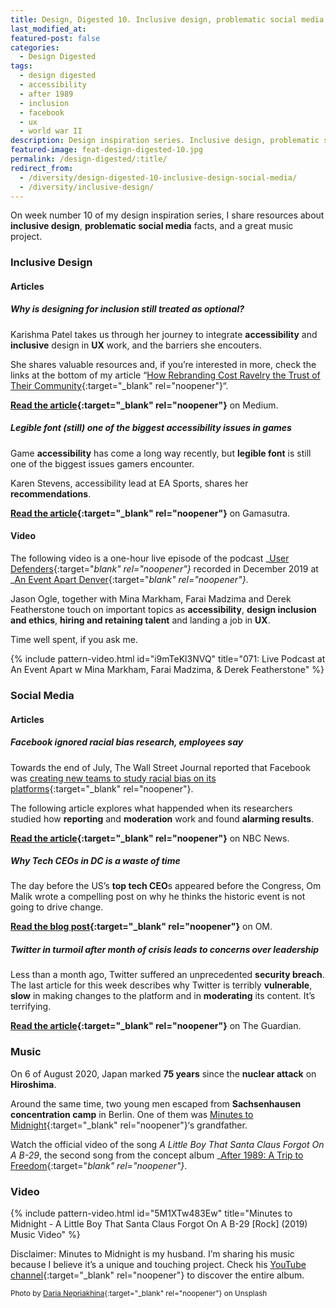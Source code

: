 ```yaml
---
title: Design, Digested 10. Inclusive design, problematic social media
last_modified_at: 
featured-post: false
categories:
  - Design Digested
tags:
  - design digested
  - accessibility
  - after 1989
  - inclusion
  - facebook
  - ux
  - world war II
description: Design inspiration series. Inclusive design, problematic social media facts, and a great music project.
featured-image: feat-design-digested-10.jpg
permalink: /design-digested/:title/
redirect_from:
  - /diversity/design-digested-10-inclusive-design-social-media/
  - /diversity/inclusive-design/
---
```

On week number 10 of my design inspiration series, I share resources about **inclusive design**, **problematic social media** facts, and a great music project.

<!--more-->

### Inclusive Design

#### Articles

##### Why is designing for inclusion still treated as optional?

Karishma Patel takes us through her journey to integrate **accessibility** and **inclusive** design in **UX** work, and the barriers she encouters.

She shares valuable resources and, if you’re interested in more, check the links at the bottom of my article “[How Rebranding Cost Ravelry the Trust of Their Community](https://silviamaggidesign.com/2020/07/20/how-rebranding-cost-ravelry-the-trust-of-their-community/){:target="_blank" rel="noopener"}“.

**[Read the article](https://uxdesign.cc/why-is-designing-for-inclusion-still-treated-as-optional-c3f9fd759c03){:target="_blank" rel="noopener"}** on Medium.

##### Legible font (still) one of the biggest accessibility issues in games

Game **accessibility** has come a long way recently, but **legible font** is still one of the biggest issues gamers encounter.

Karen Stevens, accessibility lead at EA Sports, shares her **recommendations**.

**[Read the article](https://www.gamasutra.com/view/news/367615/Legible_font_biggest_accessibility_issue_in_games_says_EA_accessibility_lead.php){:target="_blank" rel="noopener"}** on Gamasutra.

#### Video

The following video is a one-hour live episode of the podcast _[User Defenders](https://userdefenders.com/){:target="_blank" rel="noopener"}_ recorded in December 2019 at _[An Event Apart Denver](https://aneventapart.com/){:target="_blank" rel="noopener"}_.

Jason Ogle, together with Mina Markham, Farai Madzima and Derek Featherstone touch on important topics as **accessibility**, **design inclusion and ethics**, **hiring and retaining talent** and landing a job in **UX**.

Time well spent, if you ask me.

{% include pattern-video.html id="i9mTeKl3NVQ" title="071: Live Podcast at An Event Apart w Mina Markham, Farai Madzima, & Derek Featherstone" %}

### Social Media

#### Articles

##### Facebook ignored racial bias research, employees say

Towards the end of July, The Wall Street Journal reported that Facebook was [creating new teams to study racial bias on its platforms](https://www.wsj.com/articles/facebook-creates-teams-to-study-racial-bias-on-its-platforms-11595362939){:target="_blank" rel="noopener"}.

The following article explores what happended when its researchers studied how **reporting** and **moderation** work and found **alarming results**.

**[Read the article](https://www.nbcnews.com/tech/tech-news/facebook-management-ignored-internal-research-showing-racial-bias-current-former-n1234746){:target="_blank" rel="noopener"}** on NBC News.

##### Why Tech CEOs in DC is a waste of time

The day before the US’s **top tech CEO**s appeared before the Congress, Om Malik wrote a compelling post on why he thinks the historic event is not going to drive change.

**[Read the blog post](https://om.co/2020/07/28/why-tech-ceos-in-dc-is-a-waste-of-time/){:target="_blank" rel="noopener"}** on OM.

##### Twitter in turmoil after month of crisis leads to concerns over leadership

Less than a month ago, Twitter suffered an unprecedented **security breach**. The last article for this week describes why Twitter is terribly **vulnerable**, **slow** in making changes to the platform and in **moderating** its content. It’s terrifying.

**[Read the article](https://www.theguardian.com/technology/2020/jul/29/twitter-in-turmoil-after-month-of-crisis-jack-dorsey?ref=hvper.com){:target="_blank" rel="noopener"}** on The Guardian.

### Music

On 6 of August 2020, Japan marked **75 years** since the **nuclear attack** on **Hiroshima**.

Around the same time, two young men escaped from **Sachsenhausen concentration camp** in Berlin. One of them was [Minutes to Midnight](https://blog.minutestomidnight.co.uk/2020/08/06/a-little-boy-that-santa-claus-forgot-on-a-b-29/){:target="_blank" rel="noopener"}‘s grandfather.

Watch the official video of the song _A Little Boy That Santa Claus Forgot On A B-29_, the second song from the concept album _[After 1989: A Trip to Freedom](https://minutestomidnight.co.uk/new-album-after-1989/){:target="_blank" rel="noopener"}_.

### Video

{% include pattern-video.html id="5M1XTw483Ew" title="Minutes to Midnight - A Little Boy That Santa Claus Forgot On A B-29 [Rock] (2019) Music Video" %}

Disclaimer: Minutes to Midnight is my husband. I’m sharing his music because I believe it’s a unique and touching project. Check his [YouTube channel](https://www.youtube.com/channel/UCXO3ZbalCLwCZwHk_UkDBHg/){:target="_blank" rel="noopener"} to discover the entire album.

<small>Photo by [Daria Nepriakhina](https://unsplash.com/@epicantus){:target="_blank" rel="noopener"} on Unsplash</small>
